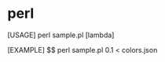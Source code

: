 perl
========================

[USAGE]
perl sample.pl [lambda]

[EXAMPLE]
$$ perl sample.pl 0.1 < colors.json
